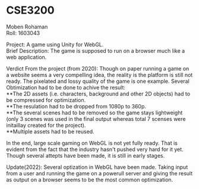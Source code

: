 # CSE3200

Moben Rohaman</br>
Roll: 1603043

Project: A game using Unity for WebGL.<br/>
Brief Description: The game is supposed to run on a browser much like a web application.</br>

Verdict From the project (from 2020): Though on paper running a game on a website seems a very compelling idea, the reality is the platform is still not ready. The pixelated and lossy quality of the game is one example. Several Obtimization had to be done to achive the result:</br>
**The 2D assets (i.e. characters, background and other 2D objects) had to be compressed for optimization.</br>
**The resulation had to be dropped from 1080p to 360p.</br>
**The several scenes had to be removed so the game stays lightweight (only 3 scenes was used in the final output whereas total 7 scenses were initaillay created for the project).</br>
**Multiple assets had to be reused.</br>

In the end, large scale gaming on WebGL is not yet fully ready. That is evident from the fact that the industry hasn't pushed very hard for it yet. Though several attepts have been made, it is still in early stages.

Update(2022): Several optization in WebGL have been made. Taking input from a user and running the game on a powerull server and giving the result as output on a browser seems to be the most common optimization. 
